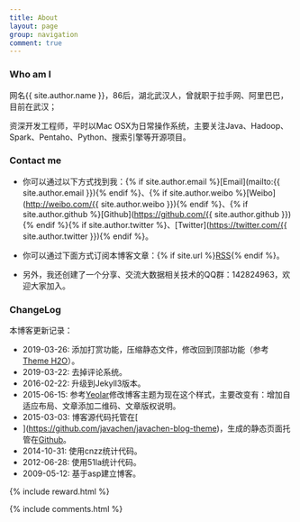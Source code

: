 ```yaml
---
title: About
layout: page
group: navigation
comment: true
---
```


### Who am I

网名{{ site.author.name }}，86后，湖北武汉人，曾就职于拉手网、阿里巴巴，目前在武汉；

资深开发工程师，平时以Mac OSX为日常操作系统，主要关注Java、Hadoop、Spark、Pentaho、Python、搜索引擎等开源项目。

### Contact me

- 你可以通过以下方式找到我：{% if site.author.email %}<i class="fa fa-envelope"></i>[Email](mailto:{{ site.author.email }}){% endif %}、{% if site.author.weibo %}<i class="fa fa-weibo"></i>[Weibo](http://weibo.com/{{ site.author.weibo }}){% endif %}、{% if site.author.github %}<i class="fa fa-github"></i>[Github](https://github.com/{{ site.author.github }}){% endif %}{% if site.author.twitter %}、<i class="fa fa-twitter"></i>[Twitter](https://twitter.com/{{ site.author.twitter }}){% endif %}。

- 你可以通过下面方式订阅本博客文章：{% if site.url %}<i class="fa fa-rss"></i>[RSS](/rss.xml){% endif %}。

- 另外，我还创建了一个分享、交流大数据相关技术的QQ群：<i class="fa fa-qq"></i>142824963，欢迎大家加入。

### ChangeLog

本博客更新记录：

- 2019-03-26: 添加打赏功能，压缩静态文件，修改回到顶部功能（参考[Theme H2O](https://github.com/kaeyleo/jekyll-theme-H2O)）。
- 2019-03-22: 去掉评论系统。
- 2016-02-22: 升级到Jekyll3版本。
- 2015-06-15: 参考[Yeolar](http://www.yeolar.com)修改博客主题为现在这个样式，主要改变有：增加自适应布局、文章添加二维码、文章版权说明。
- 2015-03-03: 博客源代码托管在[
- ](https://github.com/javachen/javachen-blog-theme)，生成的静态页面托管在[Github](https://github.com/javachen/javachen.github.io)。
- 2014-10-31: 使用cnzz统计代码。
- 2012-06-28: 使用51la统计代码。
- 2009-05-12: 基于asp建立博客。

 {% include reward.html %}
 
{% include comments.html %}
